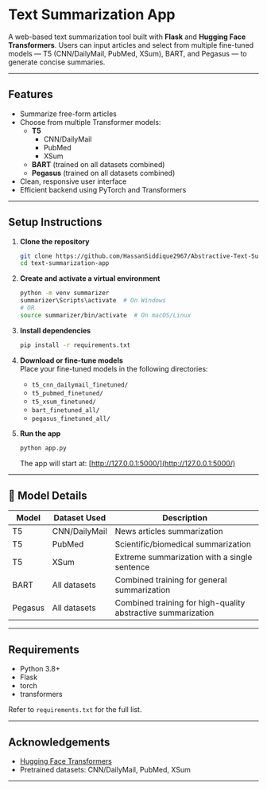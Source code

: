 # Text Summarization App

A web-based text summarization tool built with **Flask** and **Hugging Face Transformers**. Users can input articles and select from multiple fine-tuned models — T5 (CNN/DailyMail, PubMed, XSum), BART, and Pegasus — to generate concise summaries.

---

## Features

- Summarize free-form articles  
- Choose from multiple Transformer models:
  - **T5**
    - CNN/DailyMail
    - PubMed
    - XSum
  - **BART** (trained on all datasets combined)
  - **Pegasus** (trained on all datasets combined)
- Clean, responsive user interface  
- Efficient backend using PyTorch and Transformers

---

## Setup Instructions

1. **Clone the repository**
   ```bash
   git clone https://github.com/HassanSiddique2967/Abstractive-Text-Summarization-for-News-Research-Papers.git
   cd text-summarization-app
   ```

2. **Create and activate a virtual environment**
   ```bash
   python -m venv summarizer
   summarizer\Scripts\activate  # On Windows
   # OR
   source summarizer/bin/activate  # On macOS/Linux
   ```

3. **Install dependencies**
   ```bash
   pip install -r requirements.txt
   ```

4. **Download or fine-tune models**  
   Place your fine-tuned models in the following directories:
   - `t5_cnn_dailymail_finetuned/`
   - `t5_pubmed_finetuned/`
   - `t5_xsum_finetuned/`
   - `bart_finetuned_all/`
   - `pegasus_finetuned_all/`

5. **Run the app**
   ```bash
   python app.py
   ```
   The app will start at: [http://127.0.0.1:5000/](http://127.0.0.1:5000/)

---

## 🧪 Model Details

| Model   | Dataset Used  | Description                                                  |
| ------- | ------------- | ------------------------------------------------------------ |
| T5      | CNN/DailyMail | News articles summarization                                  |
| T5      | PubMed        | Scientific/biomedical summarization                          |
| T5      | XSum          | Extreme summarization with a single sentence                 |
| BART    | All datasets  | Combined training for general summarization                  |
| Pegasus | All datasets  | Combined training for high-quality abstractive summarization |

---

## Requirements

- Python 3.8+
- Flask
- torch
- transformers

Refer to `requirements.txt` for the full list.

---

## Acknowledgements

- [Hugging Face Transformers](https://github.com/huggingface/transformers)
- Pretrained datasets: CNN/DailyMail, PubMed, XSum

---
